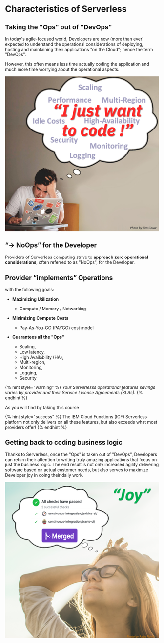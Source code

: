 # Characteristics of Serverless

## Taking the "Ops" out of "DevOps"

In today's agile-focused world, Developers are now (more than ever) expected to understand the operational considerations of deploying, hosting and maintaining their applications "on the Cloud"; hence the term "DevOps".

However, this often means less time actually coding the application and much more time worrying about the operational aspects.

![The "DevOps" blues](images/101-ex0-serverless-devops-blues.png)

## “→ NoOps” for the Developer

Providers of Serverless computing strive to **approach zero operational considerations**, often referred to as "NoOps", for the Developer.

## Provider “implements” Operations

with the following goals:

- **Maximizing Utilization**
    - Compute / Memory / Networking

- **Minimizing Compute Costs**
    - Pay-As-You-GO (PAYGO) cost model

- **Guarantees all the "Ops"**
    - Scaling,
    - Low latency,
    - High Availability (HA),
    - Multi-region,
    - Monitoring,
    - Logging,
    - Security

{% hint style="warning" %}
_Your Serverlesss operational features savings varies by provider and their Service License Agreements (SLAs)._
{% endhint %}

As you will find by taking this course

{% hint style="success" %}
The IBM Cloud Functions (ICF) Serverless platform not only delivers on all these features, but also exceeds what most providers offer!
{% endhint %}

## Getting back to coding business logic

Thanks to Serverless, once the "Ops" is taken out of "DevOps", Developers can return their attention to writing truly amazing applications that focus on just the business logic. The end result is not only increased agility delivering software based on actual customer needs, but also serves to maximize Developer joy in doing their daily work.

![Serverless increases Developer joy!](images/101-ex0-serverless-developer-joy.png)
